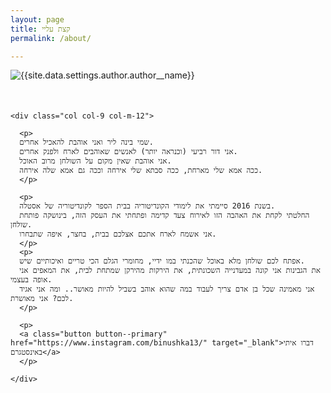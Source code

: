 ```yaml
---
layout: page
title: קצת עליי
permalink: /about/

---
```

<div class="container">
  <div class="row">
    <div class="col col-3 col-m-12">
      <div class="about-bina-image" style="margin-bottom: 50px">
        <img class="lazy" data-src="{{site.data.settings.author.author__avatar}}" alt="{{site.data.settings.author.author__name}}">
        </div>
    </div>

    <div class="col col-9 col-m-12">

      <p>
      שמי בינה ליר ואני אוהבת להאכיל אחרים.
      אני דור רביעי (וכנראה יותר) לאנשים שאוהבים לארח ולפנק אחרים.
      אני אוהבת שאין מקום על השולחן מרוב האוכל.
      ככה אמא שלי מארחת, ככה סבתא שלי אירחה וככה גם אמא שלה אירחה.
      </p>

      <p>
      בשנת 2016 סיימתי את לימודי הקונדיטוריה בבית הספר לקונדיטוריה של אסטלה.
      החלטתי לקחת את האהבה הזו לאירוח צעד קדימה ופתחתי את העסק הזה, בינושקה פותחת שולחן.
      אני אשמח לארח אתכם אצלכם בבית, בחצר, איפה שתבחרו.
      </p>
      <p>
      אפתח לכם שולחן מלא באוכל שהכנתי במו ידיי, מחומרי הגלם הכי טריים ואיכותיים שיש.
      את הגבינות אני קונה במעדנייה השכונתית, את הירקות מהירקן שמתחת לבית, את המאפים אני אופה בעצמי.
      אני מאמינה שכל בן אדם צריך לעבוד במה שהוא אוהב בשביל להיות מאושר.. ומה אני אגיד לכם? אני מאושרת.
      </p>

      <p>
      <a class="button button--primary" href="https://www.instagram.com/binushka13/" target="_blank">דברו איתי באינסטגרם</a>
      </p>

    </div>
  </div>
</div>


